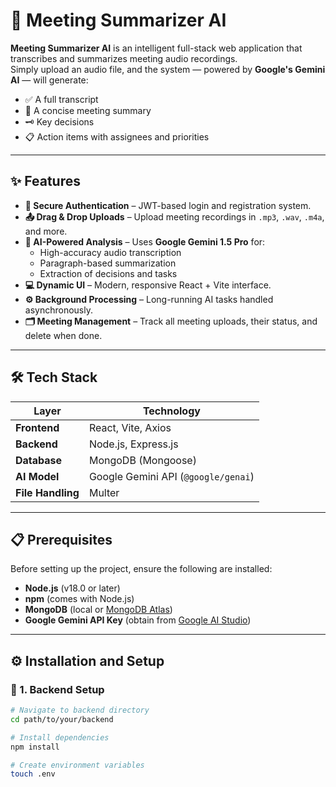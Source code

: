 # 🎤 Meeting Summarizer AI

**Meeting Summarizer AI** is an intelligent full-stack web application that transcribes and summarizes meeting audio recordings.  
Simply upload an audio file, and the system — powered by **Google's Gemini AI** — will generate:

- ✅ A full transcript  
- 🧠 A concise meeting summary  
- 🗝️ Key decisions  
- 📋 Action items with assignees and priorities  

---

## ✨ Features

- **🔐 Secure Authentication** – JWT-based login and registration system.  
- **📤 Drag & Drop Uploads** – Upload meeting recordings in `.mp3`, `.wav`, `.m4a`, and more.  
- **🤖 AI-Powered Analysis** – Uses **Google Gemini 1.5 Pro** for:  
  - High-accuracy audio transcription  
  - Paragraph-based summarization  
  - Extraction of decisions and tasks  
- **💻 Dynamic UI** – Modern, responsive React + Vite interface.  
- **⚙️ Background Processing** – Long-running AI tasks handled asynchronously.  
- **🗂️ Meeting Management** – Track all meeting uploads, their status, and delete when done.

---

## 🛠️ Tech Stack

| Layer | Technology |
|-------|-------------|
| **Frontend** | React, Vite, Axios |
| **Backend** | Node.js, Express.js |
| **Database** | MongoDB (Mongoose) |
| **AI Model** | Google Gemini API (`@google/genai`) |
| **File Handling** | Multer |

---

## 📋 Prerequisites

Before setting up the project, ensure the following are installed:

- **Node.js** (v18.0 or later)
- **npm** (comes with Node.js)
- **MongoDB** (local or [MongoDB Atlas](https://www.mongodb.com/atlas))
- **Google Gemini API Key** (obtain from [Google AI Studio](https://makersuite.google.com/app/apikey))

---

## ⚙️ Installation and Setup

### 🧩 1. Backend Setup

```bash
# Navigate to backend directory
cd path/to/your/backend

# Install dependencies
npm install

# Create environment variables
touch .env
